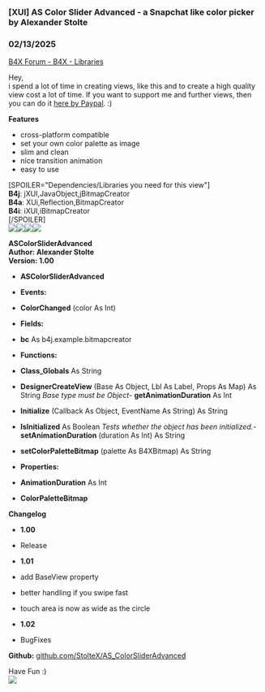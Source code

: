 ###  [XUI] AS Color Slider Advanced - a Snapchat like color picker by Alexander Stolte
### 02/13/2025
[B4X Forum - B4X - Libraries](https://www.b4x.com/android/forum/threads/118236/)

Hey,  
i spend a lot of time in creating views, like this and to create a high quality view cost a lot of time. If you want to support me and further views, then you can do it [here by Paypal](https://www.paypal.com/donate/?hosted_button_id=PBJGJWDDSM6ZG). :)  
  
**Features**  

- cross-platform compatible
- set your own color palette as image
- slim and clean
- nice transition animation
- easy to use

[SPOILER="Dependencies/Libraries you need for this view"]  
**B4j**: jXUI,JavaObject,jBitmapCreator  
**B4a**: XUi,Reflection,BitmapCreator  
**B4i**: iXUI,iBitmapCreator  
[/SPOILER]  
![](https://www.b4x.com/android/forum/attachments/94714)![](https://www.b4x.com/android/forum/attachments/94713)![](https://www.b4x.com/android/forum/attachments/94711)![](https://www.b4x.com/android/forum/attachments/94712)  
  
**ASColorSliderAdvanced  
Author: Alexander Stolte  
Version: 1.00**  

- **ASColorSliderAdvanced**

- **Events:**

- **ColorChanged** (color As Int)

- **Fields:**

- **bc** As b4j.example.bitmapcreator

- **Functions:**

- **Class\_Globals** As String
- **DesignerCreateView** (Base As Object, Lbl As Label, Props As Map) As String
*Base type must be Object*- **getAnimationDuration** As Int
- **Initialize** (Callback As Object, EventName As String) As String
- **IsInitialized** As Boolean
*Tests whether the object has been initialized.*- **setAnimationDuration** (duration As Int) As String
- **setColorPaletteBitmap** (palette As B4XBitmap) As String

- **Properties:**

- **AnimationDuration** As Int
- **ColorPaletteBitmap**

**Changelog**  

- **1.00**

- Release

- **1.01**

- add BaseView property
- better handling if you swipe fast
- touch area is now as wide as the circle

- **1.02**

- BugFixes

**Github:** [github.com/StolteX/AS\_ColorSliderAdvanced](https://github.com/StolteX/AS_ColorSliderAdvanced)  
  
Have Fun :)  
[![](https://www.b4x.com/android/forum/attachments/paypal-donate-button-png-clipart-png.79848/)](https://www.paypal.com/donate/?hosted_button_id=PBJGJWDDSM6ZG)